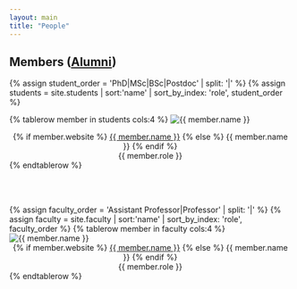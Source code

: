 ```yaml
---
layout: main
title: "People"
---
```


## Members ([Alumni](/alumni/))

<style>
  table.four-columns td {
    width: 25%;
  }
</style>


<table class="four-columns" width="100%">
{% assign student_order = 'PhD|MSc|BSc|Postdoc' | split: '|' %}
{% assign students = site.students | sort:'name' | sort_by_index: 'role', student_order %}

{% tablerow member in students cols:4 %}
  <img src="{{ member.photo | default: 'headshots/placeholder.png' }}" alt="{{ member.name }}" style="padding-right:0.75em">
  <br>
  <div style="text-align:center;">
  {% if member.website %}
    <a href="{{ member.website }}">{{ member.name }}</a>
  {% else %}
    {{ member.name }}
  {% endif %}
  <br>
  {{ member.role }}
  </div>
{% endtablerow %}
</table>

<p><br></p>

<table class="four-columns" width="100%">
{% assign faculty_order = 'Assistant Professor|Professor' | split: '|' %}
{% assign faculty = site.faculty | sort:'name' | sort_by_index: 'role', faculty_order %}
{% tablerow member in faculty cols:4 %}
  <img src="{{ member.photo | default: 'headshots/placeholder.png' }}" alt="{{ member.name }}" style="padding-right:0.75em"><br>
  <div style="text-align:center;">
  {% if member.website %}
    <a href="{{ member.website }}">{{ member.name }}</a>
  {% else %}
    {{ member.name }}
  {% endif %}
  <br>
  {{ member.role }}
  </div>
{% endtablerow %}
</table>
<br>
